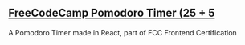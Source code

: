 ## [FreeCodeCamp Pomodoro Timer (25 + 5](https://ozzypt.github.io/pomodoro-timer/)

A Pomodoro Timer made in React, part of FCC Frontend Certification
